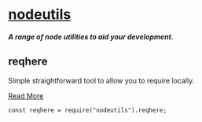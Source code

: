 # [nodeutils](https://www.npmjs.com/package/nodeutils)
##### A range of node utilities to aid your development.

## reqhere
Simple straightforward tool to allow you to require locally.

[Read More](https://www.npmjs.com/package/@nodeutils/reqhere)
```
const reqhere = require("nodeutils").reqhere;
```
